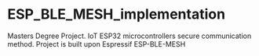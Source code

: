 # ESP_BLE_MESH_implementation
Masters Degree Project. IoT ESP32 microcontrollers secure communication method. Project is built upon Espressif ESP-BLE-MESH
